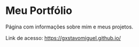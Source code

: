 # Meu Portfólio

Página com informações sobre mim e meus projetos.

Link de acesso: https://gxstavomiguel.github.io/


